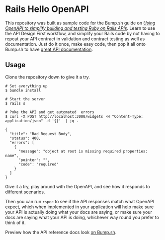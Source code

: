 # Rails Hello OpenAPI

This repository was built as sample code for the Bump.sh guide on _[Using OpenAPI to simplify building and testing Ruby on Rails APIs](https://docs.bump.sh/guides/openapi/design-first-rails/)_. Learn to use the API Design First workflow, and simplify your Rails code by not having to repeat your API contract in validation and contract testing as well as documentation. Just do it once, make easy code, then pop it all onto Bump.sh to have [great API documentation](https://bump.sh/bump-examples/hub/code-samples/doc/rails-design-first).

## Usage

Clone the repository down to give it a try.

```
# Set everything up
$ bundle install

# Start the server
$ rails s

# Poke the API and get automated  errors
$ curl -X POST http://localhost:3000/widgets -H "Content-Type: application/json" -d '{}'  | jq .

{
  "title": "Bad Request Body",
  "status": 400,
  "errors": [
    {
      "message": "object at root is missing required properties: name",
      "pointer": "",
      "code": "required"
    }
  ]
}
```

Give it a try, play around with the OpenAPI, and see how it responds to different scenarios. 

Then you can run `rspec` to see if the API responses match what OpenAPI expect, which when implemented in your application will help make sure your API is actually doing what your docs are saying, or make sure your docs are saying what your API is doing, whichever way round you prefer to think of it.

Preview how the API reference docs look [on Bump.sh](https://bump.sh/bump-examples/hub/code-samples/doc/rails-design-first).
